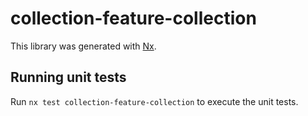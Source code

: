 # collection-feature-collection

This library was generated with [Nx](https://nx.dev).

## Running unit tests

Run `nx test collection-feature-collection` to execute the unit tests.

